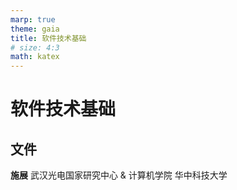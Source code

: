 ```yaml
---
marp: true
theme: gaia
title: 软件技术基础
# size: 4:3
math: katex
---
```


<!-- _class: lead -->

# 软件技术基础

## 文件

**施展**
武汉光电国家研究中心 & 计算机学院
华中科技大学
